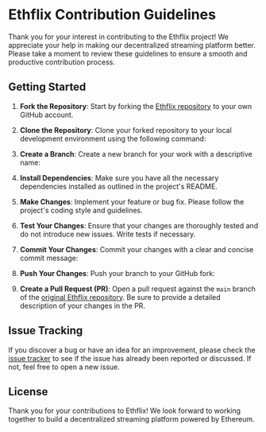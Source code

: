 # Ethflix Contribution Guidelines

Thank you for your interest in contributing to the Ethflix project! We appreciate your help in making our decentralized streaming platform better. Please take a moment to review these guidelines to ensure a smooth and productive contribution process.

## Getting Started

1. **Fork the Repository**: Start by forking the [Ethflix repository](https://github.com/yourusername/ethflix) to your own GitHub account.

2. **Clone the Repository**: Clone your forked repository to your local development environment using the following command:

3. **Create a Branch**: Create a new branch for your work with a descriptive name:

4. **Install Dependencies**: Make sure you have all the necessary dependencies installed as outlined in the project's README.

5. **Make Changes**: Implement your feature or bug fix. Please follow the project's coding style and guidelines.

6. **Test Your Changes**: Ensure that your changes are thoroughly tested and do not introduce new issues. Write tests if necessary.

7. **Commit Your Changes**: Commit your changes with a clear and concise commit message:

8. **Push Your Changes**: Push your branch to your GitHub fork:

9. **Create a Pull Request (PR)**: Open a pull request against the `main` branch of the [original Ethflix repository](https://github.com/Aryangp/Ethflix-aryan-gp). Be sure to provide a detailed description of your changes in the PR.



## Issue Tracking

If you discover a bug or have an idea for an improvement, please check the [issue tracker](https://github.com/Aryangp/Ethflix-aryan-gp/issues) to see if the issue has already been reported or discussed. If not, feel free to open a new issue.

## License

Thank you for your contributions to Ethflix! We look forward to working together to build a decentralized streaming platform powered by Ethereum.
